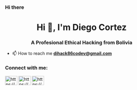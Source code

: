 ### Hi there <h1 align="center">Hi 👋, I'm Diego Cortez</h1>
<h3 align="center">A Profesional Ethical Hacking from Bolivia</h3>

- 📫 How to reach me **dihack86codev@gmail.com**

<h3 align="left">Connect with me:</h3>
<p align="left">
<a href="https://codepen.io/https://codepen.io/diegocorya" target="blank"><img align="center" src="https://raw.githubusercontent.com/rahuldkjain/github-profile-readme-generator/master/src/images/icons/Social/codepen.svg" alt="https://codepen.io/diegocorya" height="30" width="40" /></a>
<a href="https://instagram.com/https://www.instagram.com/diegocortezyanez/" target="blank"><img align="center" src="https://raw.githubusercontent.com/rahuldkjain/github-profile-readme-generator/master/src/images/icons/Social/instagram.svg" alt="https://www.instagram.com/diegocortezyanez/" height="30" width="40" /></a>
<a href="https://www.hackerrank.com/https://www.hackerrank.com/diegoedgardocor1" target="blank"><img align="center" src="https://raw.githubusercontent.com/rahuldkjain/github-profile-readme-generator/master/src/images/icons/Social/hackerrank.svg" alt="https://www.hackerrank.com/diegoedgardocor1" height="30" width="40" /></a>
</p>


